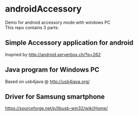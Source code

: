 # androidAccessory
Demo for android accessory mode with windows PC  
This repo contains 3 parts:  
## Simple Accessory application for android  
Inspried by http://android.serverbox.ch/?p=262
## Java program for Windows PC  
Based on usb4java @ http://usb4java.org/
## Driver for Samsung smartphone  
https://sourceforge.net/p/libusb-win32/wiki/Home/
